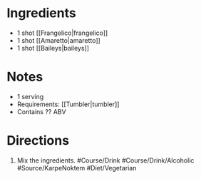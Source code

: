 # Ingredients
- 1 shot [[Frangelico|frangelico]]
- 1 shot [[Amaretto|amaretto]]
- 1 shot [[Baileys|baileys]]
# Notes
- 1 serving
- Requirements: [[Tumbler|tumbler]]
- Contains ?? ABV
# Directions
1. Mix the ingredients.
#Course/Drink #Course/Drink/Alcoholic #Source/KarpeNoktem #Diet/Vegetarian 